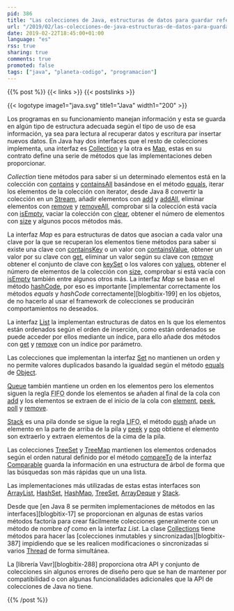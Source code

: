 ```yaml
---
pid: 386
title: "Las colecciones de Java, estructuras de datos para guardar referencias a objetos"
url: "/2019/02/las-colecciones-de-java-estructuras-de-datos-para-guardar-referencias-a-objetos/"
date: 2019-02-22T18:45:00+01:00
language: "es"
rss: true
sharing: true
comments: true
promoted: false
tags: ["java", "planeta-codigo", "programacion"]
---
```


{{% post %}}
{{< links >}}
{{< postslinks >}}

{{< logotype image1="java.svg" title1="Java" width1="200" >}}

Los programas en su funcionamiento manejan información y esta se guarda en algún tipo de estructura adecuada según el tipo de uso de esa información, ya sea para lectura al recuperar datos y escritura par insertar nuevos datos. En Java hay dos interfaces que el resto de colecciones implementa, una interfaz es [Collection](https://docs.oracle.com/en/java/javase/11/docs/api/java.base/java/util/Collection.html) y la otra es [Map](https://docs.oracle.com/en/java/javase/11/docs/api/java.base/java/util/Map.html), estas en su contrato define una serie de métodos que las implementaciones deben proporcionar.

_Collection_ tiene métodos para saber si un determinado elementos está en la colección con [contains](https://docs.oracle.com/en/java/javase/11/docs/api/java.base/java/util/Collection.html#contains(java.lang.Object)) y [containsAll](https://docs.oracle.com/en/java/javase/11/docs/api/java.base/java/util/Collection.html#containsAll(java.util.Collection)) basándose en el método [equals](https://docs.oracle.com/en/java/javase/11/docs/api/java.base/java/lang/Object.html#equals(java.lang.Object)), iterar los elementos de la colección con iterator, desde Java 8 convertir la colección en un [Stream](https://docs.oracle.com/en/java/javase/11/docs/api/java.base/java/util/stream/Stream.html), añadir elementos con [add](https://docs.oracle.com/en/java/javase/11/docs/api/java.base/java/util/Collection.html#add(E)) y [addAll](https://docs.oracle.com/en/java/javase/11/docs/api/java.base/java/util/Collection.html#addAll(java.util.Collection)), eliminar elementos con [remove](https://docs.oracle.com/en/java/javase/11/docs/api/java.base/java/util/Collection.html#remove(java.lang.Object)) y [removeAll](https://docs.oracle.com/en/java/javase/11/docs/api/java.base/java/util/Collection.html#removeAll(java.util.Collection)), comprobar si la colección está vacía con [isEmpty](https://docs.oracle.com/en/java/javase/11/docs/api/java.base/java/util/Collection.html#isEmpty()), vaciar la colección con [clear](https://docs.oracle.com/en/java/javase/11/docs/api/java.base/java/util/Collection.html#clear()), obtener el número de elementos con [size](https://docs.oracle.com/en/java/javase/11/docs/api/java.base/java/util/Collection.html#size()) y algunos pocos métodos más.

La interfaz _Map_ es para estructuras de datos que asocian a cada valor una clave por la que se recuperan los elementos tiene métodos para saber si existe una clave con [containsKey](https://docs.oracle.com/en/java/javase/11/docs/api/java.base/java/util/Map.html#containsKey(java.lang.Object)) o un valor con [containsValue](https://docs.oracle.com/en/java/javase/11/docs/api/java.base/java/util/Map.html#containsValue(java.lang.Object)), obtener un valor por su clave con [get](https://docs.oracle.com/en/java/javase/11/docs/api/java.base/java/util/Map.html#get(java.lang.Object)), eliminar un valor según su clave con [remove](https://docs.oracle.com/en/java/javase/11/docs/api/java.base/java/util/Map.html#remove(java.lang.Object)) obtener el conjunto de clave con [keySet](https://docs.oracle.com/en/java/javase/11/docs/api/java.base/java/util/Map.html#keySet()) o los valores con [values](https://docs.oracle.com/en/java/javase/11/docs/api/java.base/java/util/Map.html#values()), obtener el número de elementos de la colección con [size](https://docs.oracle.com/en/java/javase/11/docs/api/java.base/java/util/Map.html#size()), comprobar si está vacía con [isEmpty](https://docs.oracle.com/en/java/javase/11/docs/api/java.base/java/util/Map.html#isEmpty()) también entre algunos otros más. La interfaz _Map_ se basa en el método [hashCode](https://docs.oracle.com/en/java/javase/11/docs/api/java.base/java/lang/Object.html#hashCode()), por eso es importante [implementar correctamente los métodos _equals_ y _hashCode_ correctamente][blogbitix-199] en los objetos, de no hacerlo al usar el framework de colecciones se producirán comportamientos no deseados.

La interfaz [List](https://docs.oracle.com/en/java/javase/11/docs/api/java.base/java/util/List.html) la implementan estructuras de datos en ls que los elementos están ordenados según el orden de inserción, como están ordenados se puede acceder por ellos mediante un índice, para ello añade dos métodos con [get](https://docs.oracle.com/en/java/javase/11/docs/api/java.base/java/util/List.html#get(int)) y [remove](https://docs.oracle.com/en/java/javase/11/docs/api/java.base/java/util/List.html#remove(java.lang.Object)) con un índice por parámetro.

Las colecciones que implementan la interfaz [Set](https://docs.oracle.com/en/java/javase/11/docs/api/java.base/java/util/Set.html) no mantienen un orden y no permite valores duplicados basando la igualdad según el método [equals](https://docs.oracle.com/en/java/javase/11/docs/api/java.base/java/util/Set.html#equals(java.lang.Object)) de [Object](https://docs.oracle.com/en/java/javase/11/docs/api/java.base/java/lang/Object.html).

[Queue](https://docs.oracle.com/en/java/javase/11/docs/api/java.base/java/util/Queue.html) también mantiene un orden en los elementos pero los elementos siguen la regla <abbr title="First Input First Output">FIFO</abbr> donde los elementos se añaden al final de la cola con [add](https://docs.oracle.com/en/java/javase/11/docs/api/java.base/java/util/Queue.html#add(E)) y los elementos se extraen de el inicio de la cola con [element](https://docs.oracle.com/en/java/javase/11/docs/api/java.base/java/util/Queue.html#element()), [peek](https://docs.oracle.com/en/java/javase/11/docs/api/java.base/java/util/Queue.html#peek()), [poll](https://docs.oracle.com/en/java/javase/11/docs/api/java.base/java/util/Queue.html#poll()) y [remove](https://docs.oracle.com/en/java/javase/11/docs/api/java.base/java/util/Queue.html#remove()).

[Stack](https://docs.oracle.com/en/java/javase/11/docs/api/java.base/java/util/Stack.html) es una pila donde se sigue la regla <abbr title="Last Input First Output">LIFO</abbr>, el método [push](https://docs.oracle.com/en/java/javase/11/docs/api/java.base/java/util/Stack.html#push(E)) añade un elemento en la parte de arriba de la pila y [peek](https://docs.oracle.com/en/java/javase/11/docs/api/java.base/java/util/Stack.html#peek()) y [pop](https://docs.oracle.com/en/java/javase/11/docs/api/java.base/java/util/Stack.html#pop()) obtiene el elemento son extraerlo y extraen elementos de la cima de la pila.

Las colecciones [TreeSet](https://docs.oracle.com/en/java/javase/11/docs/api/java.base/java/util/TreeSet.html) y [TreeMap](https://docs.oracle.com/en/java/javase/11/docs/api/java.base/java/util/TreeMap.html                        ) mantienen los elementos ordenados según el orden natural definido por el método [compareTo](https://docs.oracle.com/en/java/javase/11/docs/api/java.base/java/lang/Comparable.html#compareTo(T)) de la interfaz [Comparable](https://docs.oracle.com/en/java/javase/11/docs/api/java.base/java/lang/Comparable.html) guarda la información en una estructura de árbol de forma que las búsquedas son más rápidas que un una lista.

Las implementaciones más utilizadas de estas estas interfaces son [ArrayList](https://docs.oracle.com/en/java/javase/11/docs/api/java.base/java/util/ArrayList.html), [HashSet](https://docs.oracle.com/en/java/javase/11/docs/api/java.base/java/util/HashSet.html), [HashMap](https://docs.oracle.com/en/java/javase/11/docs/api/java.base/java/util/HashMap.html), [TreeSet](https://docs.oracle.com/en/java/javase/11/docs/api/java.base/java/util/TreeSet.html), [ArrayDeque](https://docs.oracle.com/en/java/javase/11/docs/api/java.base/java/util/ArrayDeque.html) y [Stack](https://docs.oracle.com/en/java/javase/11/docs/api/java.base/java/util/Stack.html).

Desde que [en Java 8 se permiten implementaciones de métodos en las interfaces][blogbitix-17] se proporcionan en algunas de estas varios métodos factoría para crear fácilmente colecciones generalmente con un método de nombre _of_ como en la interfaz _List_. La clase [Collections](https://docs.oracle.com/en/java/javase/11/docs/api/java.base/java/util/Collections.html) tiene métodos para hacer las [colecciones inmutables y sincronizadas][blogbitix-387] impidiendo que se les realicen modificaciones o sincronizadas si varios [Thread](https://docs.oracle.com/en/java/javase/11/docs/api/java.base/java/lang/Thread.html) de forma simultánea.

La [librería Vavr][blogbitix-288] proporciona otra API y conjunto de colecciones sin algunos errores de diseño pero que se han de mantener por compatibilidad o con algunas funcionalidades adicionales que la API de colecciones de Java no tiene.

{{% /post %}}
